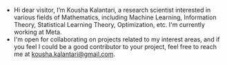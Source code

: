 - Hi dear visitor, I’m Kousha Kalantari, a research scientist interested in various fields of Mathematics, including Machine Learning, Information Theory, Statistical Learning Theory, Optimization, etc. I'm currently working at Meta.
- I'm open for collaborating on projects related to my interest areas, and if you feel I could be a good contributor to your project, feel free to reach me at kousha.kalantari@gmail.com.<!---
kousha123/kousha123 is a ✨ special ✨ repository because its `README.md` (this file) appears on your GitHub profile.
You can click the Preview link to take a look at your changes.
--->
